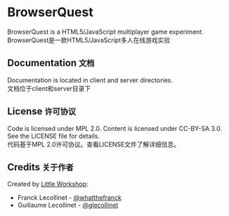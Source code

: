 BrowserQuest
============

BrowserQuest is a HTML5/JavaScript multiplayer game experiment.  
BrowserQuest是一款HTML5/JavaScript多人在线游戏实验

Documentation `文档`
-------------

Documentation is located in client and server directories.  
文档位于client和server目录下

License `许可协议`
-------

Code is licensed under MPL 2.0. Content is licensed under CC-BY-SA 3.0.
See the LICENSE file for details.  
代码基于MPL 2.0许可协议。查看LICENSE文件了解详细信息。

Credits `关于作者`
-------
Created by [Little Workshop](http://www.littleworkshop.fr):

* Franck Lecollinet - [@whatthefranck](http://twitter.com/whatthefranck)
* Guillaume Lecollinet - [@glecollinet](http://twitter.com/glecollinet)
